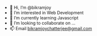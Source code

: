 - 👋 Hi, I’m @bikramjoy
- 👀 I’m interested in Web Development
- 🌱 I’m currently learning Javascript
- 💞️ I’m looking to collaborate on ...
- 📫 Email bikramjoychatterjee@gmail.com

<!---
bikramjoy/bikramjoy is a ✨ special ✨ repository because its `README.md` (this file) appears on your GitHub profile.
You can click the Preview link to take a look at your changes.
--->
